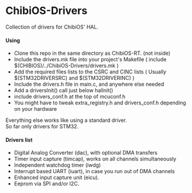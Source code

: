 ChibiOS-Drivers
===============

Collection of drivers for ChibiOS' HAL.

#### Using
* Clone this repo in the same directory as ChibiOS-RT. (not inside)
* Include the drivers.mk file into your project's Makefile ( include $(CHIBIOS)/../ChibiOS-Drivers/drivers.mk )
* Add the required files lists to the CSRC and CINC lists ( Usually $(STM32DRIVERSRC) and $(STM32DRIVERINC) )
* Include the drivers.h file in main.c, and anywhere else needed
* Add a driversInit() call just below halInit()
* include drivers_conf.h at the top of mcuconf.h
* You might have to tweak extra_registry.h and drivers_conf.h depending on your hardware
  
Everything else works like using a standard driver.  
So far only drivers for STM32.

#### Drivers list
* Digital Analog Converter (dac), with optional DMA transfers
* Timer input capture (timcap), works on all channels simultaneously
* Independent watchdog timer (iwdg)
* Interrupt based UART (iuart), in case you run out of DMA channels  
* Enhanced input capture unit (eicu).
* Eeprom via SPI and/or I2C.
